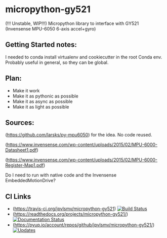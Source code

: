# micropython-gy521
(!!! Unstable, WIP!!!)
Micropython library to interface with GY521 (Invensense MPU-6050 6-axis accel+gyro)

## Getting Started notes:
I needed to conda install virtualenv and cookiecutter in the root Conda env.
Probably useful in general, so they can be global.

## Plan:
* Make it work
* Make it as pythonic as possible
* Make it as async as possible
* Make it as light as possible

## Sources:
(https://github.com/larsks/py-mpu6050) for the idea.  No code reused.

(https://www.invensense.com/wp-content/uploads/2015/02/MPU-6000-Datasheet1.pdf)

(https://www.invensense.com/wp-content/uploads/2015/02/MPU-6000-Register-Map1.pdf)

Do I need to run with native code and the Invensense EmbeddedMotionDrive?
## CI Links
* (https://travis-ci.org/jpvlsmv/micropython-gy521) [![Build Status](https://travis-ci.org/jpvlsmv/micropython-gy521.svg?branch=master)](https://travis-ci.org/jpvlsmv/micropython-gy521)
* (https://readthedocs.org/projects/micropython-gy521/) [![Documentation Status](https://readthedocs.org/projects/micropython-gy521/badge/?version=latest)](http://micropython-gy521.readthedocs.io/en/latest/?badge=latest)
* (https://pyup.io/account/repos/github/jpvlsmv/micropython-gy521/) [![Updates](https://pyup.io/repos/github/jpvlsmv/micropython-gy521/shield.svg)](https://pyup.io/repos/github/jpvlsmv/micropython-gy521/)

